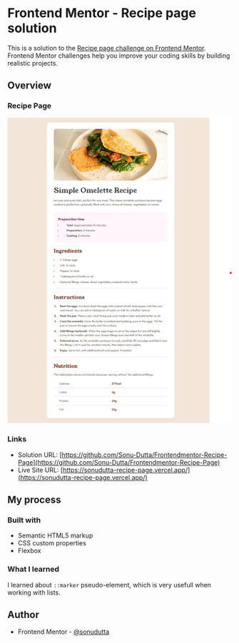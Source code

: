 # Frontend Mentor - Recipe page solution

This is a solution to the [Recipe page challenge on Frontend Mentor](https://www.frontendmentor.io/challenges/recipe-page-KiTsR8QQKm). Frontend Mentor challenges help you improve your coding skills by building realistic projects.

## Overview

### Recipe Page

![](./design/project-ss.png)

### Links

- Solution URL: [https://github.com/Sonu-Dutta/Frontendmentor-Recipe-Page](https://github.com/Sonu-Dutta/Frontendmentor-Recipe-Page)
- Live Site URL: [https://sonudutta-recipe-page.vercel.app/](https://sonudutta-recipe-page.vercel.app/)

## My process

### Built with

- Semantic HTML5 markup
- CSS custom properties
- Flexbox

### What I learned

I learned about `::marker` pseudo-element, which is very usefull when working with lists.

## Author

- Frontend Mentor - [@sonudutta](https://www.frontendmentor.io/solutions/recipe-page-ukwtue40RS)
